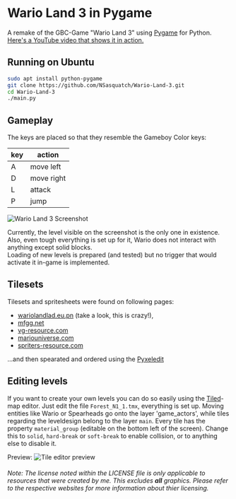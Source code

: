 # Wario Land 3 in Pygame
A remake of the GBC-Game "Wario Land 3" using [Pygame] for Python. [Here's a YouTube video that shows it in action.](https://www.youtube.com/watch?v=5U0iEROjCWU&t=26s)

## Running on Ubuntu

```bash
sudo apt install python-pygame
git clone https://github.com/NSasquatch/Wario-Land-3.git
cd Wario-Land-3
./main.py
```

## Gameplay

The keys are placed so that they resemble the Gameboy Color keys:

key | action
--- | ---
A | move left
D | move right
L | attack
P | jump

![Wario Land 3 Screenshot](http://i.imgur.com/ucCK80E.png)  

Currently, the level visible on the screenshot is the only one in existence.   
Also, even tough everything is set up for it, Wario does not interact with anything except solid blocks.  
Loading of new levels is prepared (and tested) but no trigger that would activate it in-game is implemented.

## Tilesets

Tilesets and spritesheets were found on following pages:

* [wariolandlad.eu.pn](http://wariolandland.eu.pn/wario-land-3/index.php) (take a look, this is crazy!),
* [mfgg.net](http://www.mfgg.net/index.php?act=resdb&param=01&c=1&o=&filter=4.100)
* [vg-resource.com](http://www.vg-resource.com/post-392196.html)  
* [mariouniverse.com](http://www.mariouniverse.com/sprites/gbc/wl3)
* [spriters-resource.com](http://www.spriters-resource.com/search/?q=wario+land+3&c=5&o%5B%5D=s&o%5B%5D=g&o%5B%5D=ts&o%5B%5D=tg&o%5B%5D=p)
  
...and then spearated and ordered using the  [Pyxeledit](http://pyxeledit.com/)

## Editing levels

If you want to create your own levels you can do so easily using the [Tiled](http://www.mapeditor.org/)-map editor. Just edit the file `Forest_N1_1.tmx`, everything is set up. Moving entities like Wario or Spearheads go onto the layer 'game_actors', while tiles regarding the leveldesign belong to the layer `main`. Every tile has the property `material_group` (editable on the bottom left of the screen). Change this to `solid`, `hard-break`  or `soft-break` to enable collision, or to anything else to disable it.

Preview:
![Tile editor preview](http://i.imgur.com/Qprh2bY.png)

###### _Note: The license noted within the LICENSE file is only applicable to resources that were created by me. This excludes **all** graphics. Please refer to the respective websites for more information about thier licensing._

[Pygame]: http://pygame.org/
